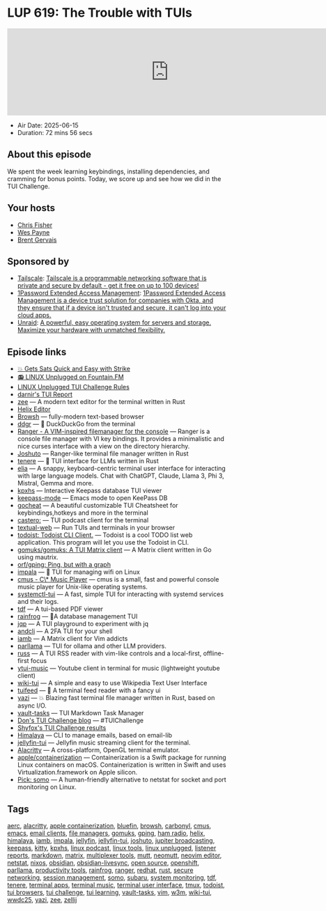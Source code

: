 # LUP 619: The Trouble with TUIs

<iframe src="https://player.fireside.fm/v2/RUkczH-V+i0TiXZHI?theme=dark" width="740" height="200" frameborder="0" scrolling="no"></iframe>

* Air Date: 2025-06-15
* Duration: 72 mins 56 secs

## About this episode

We spent the week learning keybindings, installing dependencies, and cramming for bonus points. Today, we score up and see how we did in the TUI Challenge.

## Your hosts
* [Chris Fisher](https://linuxunplugged.com/hosts/chrislas)
* [Wes Payne](https://linuxunplugged.com/hosts/wes)
* [Brent Gervais](https://linuxunplugged.com/hosts/brent)

## Sponsored by

  * [Tailscale](https://tailscale.com/linuxunplugged): [Tailscale is a programmable networking software that is private and secure by default - get it free on up to 100 devices!](https://tailscale.com/linuxunplugged)
  * [1Password Extended Access Management](https://1password.com/unplugged): [1Password Extended Access Management is a device trust solution for companies with Okta, and they ensure that if a device isn't trusted and secure, it can't log into your cloud apps.](https://1password.com/unplugged)
  * [Unraid](https://unraid.net/unplugged): [A powerful, easy operating system for servers and storage. Maximize your hardware with unmatched flexibility.](https://unraid.net/unplugged)



## Episode links

  * [💥 Gets Sats Quick and Easy with Strike](https://strike.me/ "💥 Gets Sats Quick and Easy with Strike")
  * [📻 LINUX Unplugged on Fountain.FM](https://www.fountain.fm/show/dWiuBeqpDSM86AwXRXov "📻 LINUX Unplugged  on Fountain.FM")
  * [LINUX Unplugged TUI Challenge Rules](https://github.com/JupiterBroadcasting/linux-unplugged/blob/main/challenges/TUI-Challenge.md "LINUX Unplugged TUI Challenge Rules")
  * [darnir's TUI Report](https://paste.docs.lol/reader/GaugesSylphids "darnir's TUI Report")
  * [zee](https://github.com/zee-editor/zee "zee") — A modern text editor for the terminal written in Rust
  * [Helix Editor](https://helix-editor.vercel.app/ "Helix Editor")
  * [Browsh](https://www.brow.sh/ "Browsh") — fully-modern text-based browser
  * [ddgr](https://github.com/jarun/ddgr "ddgr") — 🦆 DuckDuckGo from the terminal
  * [Ranger - A VIM-inspired filemanager for the console](https://github.com/ranger/ranger "Ranger - A VIM-inspired filemanager for the console") — Ranger is a console file manager with VI key bindings. It provides a minimalistic and nice curses interface with a view on the directory hierarchy.
  * [Joshuto](https://github.com/kamiyaa/joshuto "Joshuto") — Ranger-like terminal file manager written in Rust
  * [tenere](https://github.com/pythops/tenere "tenere") — 🤖 TUI interface for LLMs written in Rust
  * [elia](https://github.com/darrenburns/elia "elia") — A snappy, keyboard-centric terminal user interface for interacting with large language models. Chat with ChatGPT, Claude, Llama 3, Phi 3, Mistral, Gemma and more.
  * [kpxhs](https://github.com/akazukin5151/kpxhs "kpxhs") — Interactive Keepass database TUI viewer
  * [keepass-mode](https://github.com/ifosch/keepass-mode "keepass-mode") — Emacs mode to open KeePass DB
  * [gocheat](https://github.com/Achno/gocheat "gocheat") — A beautiful customizable TUI Cheatsheet for keybindings,hotkeys and more in the terminal
  * [castero:](https://github.com/xgi/castero "castero:") — TUI podcast client for the terminal
  * [textual-web](https://github.com/Textualize/textual-web "textual-web") — Run TUIs and terminals in your browser
  * [todoist: Todoist CLI Client.](https://github.com/sachaos/todoist "todoist: Todoist CLI Client.") — Todoist is a cool TODO list web application. This program will let you use the Todoist in CLI.
  * [gomuks/gomuks: A TUI Matrix client](https://github.com/gomuks/gomuks "gomuks/gomuks: A TUI Matrix client") — A Matrix client written in Go using mautrix.
  * [orf/gping: Ping, but with a graph](https://github.com/orf/gping "orf/gping: Ping, but with a graph")
  * [impala](https://github.com/pythops/impala "impala") — 🛜 TUI for managing wifi on Linux
  * [cmus - C\\* Music Player](https://cmus.github.io/ "cmus - C\\* Music Player") — cmus is a small, fast and powerful console music player for Unix-like operating systems.
  * [systemctl-tui](https://crates.io/crates/systemctl-tui "systemctl-tui") — A fast, simple TUI for interacting with systemd services and their logs.
  * [tdf](https://github.com/itsjunetime/tdf "tdf") — A tui-based PDF viewer
  * [rainfrog](https://github.com/achristmascarl/rainfrog "rainfrog") — 🐸A database management TUI
  * [jqp](https://github.com/noahgorstein/jqp "jqp") — A TUI playground to experiment with jq
  * [andcli](https://github.com/tjblackheart/andcli "andcli") — A 2FA TUI for your shell
  * [iamb](https://github.com/ulyssa/iamb "iamb") — A Matrix client for Vim addicts
  * [parllama](https://terminaltrove.com/parllama/ "parllama") — TUI for ollama and other LLM providers.
  * [russ](https://github.com/ckampfe/russ "russ") — A TUI RSS reader with vim-like controls and a local-first, offline-first focus
  * [ytui-music](https://github.com/sudipghimire533/ytui-music "ytui-music") — Youtube client in terminal for music (lightweight youtube client)
  * [wiki-tui](https://github.com/builditluc/wiki-tui "wiki-tui") — A simple and easy to use Wikipedia Text User Interface
  * [tuifeed](https://github.com/veeso/tuifeed "tuifeed") — 📰 A terminal feed reader with a fancy ui
  * [yazi](https://github.com/sxyazi/yazi "yazi") — 💥 Blazing fast terminal file manager written in Rust, based on async I/O.
  * [vault-tasks](https://github.com/louis-thevenet/vault-tasks "vault-tasks") — TUI Markdown Task Manager
  * [Don's TUI Challenge blog](https://www.duckland.org/tags/tui/ "Don's TUI Challenge blog") — #TUIChallenge
  * [Shyfox's TUI Challenge results](https://github.com/Prometheus7435/challenges/blob/main/tui-challenge.org "Shyfox's TUI Challenge results")
  * [Himalaya](https://github.com/pimalaya/himalaya "Himalaya") — CLI to manage emails, based on email-lib
  * [jellyfin-tui](https://github.com/dhonus/jellyfin-tui "jellyfin-tui") — Jellyfin music streaming client for the terminal.
  * [Alacritty](https://github.com/alacritty/alacritty "Alacritty") — A cross-platform, OpenGL terminal emulator.
  * [apple/containerization](https://github.com/apple/containerization "apple/containerization") — Containerization is a Swift package for running Linux containers on macOS. Containerization is written in Swift and uses Virtualization.framework on Apple silicon.
  * [Pick: somo](https://github.com/theopfr/somo "Pick: somo") — A human-friendly alternative to netstat for socket and port monitoring on Linux.



## Tags

[aerc](https://linuxunplugged.com/tags/aerc), [alacritty](https://linuxunplugged.com/tags/alacritty), [apple containerization](https://linuxunplugged.com/tags/apple%20containerization), [bluefin](https://linuxunplugged.com/tags/bluefin), [browsh](https://linuxunplugged.com/tags/browsh), [carbonyl](https://linuxunplugged.com/tags/carbonyl), [cmus](https://linuxunplugged.com/tags/cmus), [emacs](https://linuxunplugged.com/tags/emacs), [email clients](https://linuxunplugged.com/tags/email%20clients), [file managers](https://linuxunplugged.com/tags/file%20managers), [gomuks](https://linuxunplugged.com/tags/gomuks), [gping](https://linuxunplugged.com/tags/gping), [ham radio](https://linuxunplugged.com/tags/ham%20radio), [helix](https://linuxunplugged.com/tags/helix), [himalaya](https://linuxunplugged.com/tags/himalaya), [iamb](https://linuxunplugged.com/tags/iamb), [impala](https://linuxunplugged.com/tags/impala), [jellyfin](https://linuxunplugged.com/tags/jellyfin), [jellyfin-tui](https://linuxunplugged.com/tags/jellyfin-tui), [joshuto](https://linuxunplugged.com/tags/joshuto), [jupiter broadcasting](https://linuxunplugged.com/tags/jupiter%20broadcasting), [keepass](https://linuxunplugged.com/tags/keepass), [kitty](https://linuxunplugged.com/tags/kitty), [kpxhs](https://linuxunplugged.com/tags/kpxhs), [linux podcast](https://linuxunplugged.com/tags/linux%20podcast), [linux tools](https://linuxunplugged.com/tags/linux%20tools), [linux unplugged](https://linuxunplugged.com/tags/linux%20unplugged), [listener reports](https://linuxunplugged.com/tags/listener%20reports), [markdown](https://linuxunplugged.com/tags/markdown), [matrix](https://linuxunplugged.com/tags/matrix), [multiplexer tools](https://linuxunplugged.com/tags/multiplexer%20tools), [mutt](https://linuxunplugged.com/tags/mutt), [neomutt](https://linuxunplugged.com/tags/neomutt), [neovim editor](https://linuxunplugged.com/tags/neovim%20editor), [netstat](https://linuxunplugged.com/tags/netstat), [nixos](https://linuxunplugged.com/tags/nixos), [obsidian](https://linuxunplugged.com/tags/obsidian), [obsidian-livesync](https://linuxunplugged.com/tags/obsidian-livesync), [open source](https://linuxunplugged.com/tags/open%20source), [openshift](https://linuxunplugged.com/tags/openshift), [parllama](https://linuxunplugged.com/tags/parllama), [productivity tools](https://linuxunplugged.com/tags/productivity%20tools), [rainfrog](https://linuxunplugged.com/tags/rainfrog), [ranger](https://linuxunplugged.com/tags/ranger), [redhat](https://linuxunplugged.com/tags/redhat), [rust](https://linuxunplugged.com/tags/rust), [secure networking](https://linuxunplugged.com/tags/secure%20networking), [session management](https://linuxunplugged.com/tags/session%20management), [somo](https://linuxunplugged.com/tags/somo), [subaru](https://linuxunplugged.com/tags/subaru), [system monitoring](https://linuxunplugged.com/tags/system%20monitoring), [tdf](https://linuxunplugged.com/tags/tdf), [tenere](https://linuxunplugged.com/tags/tenere), [terminal apps](https://linuxunplugged.com/tags/terminal%20apps), [terminal music](https://linuxunplugged.com/tags/terminal%20music), [terminal user interface](https://linuxunplugged.com/tags/terminal%20user%20interface), [tmux](https://linuxunplugged.com/tags/tmux), [todoist](https://linuxunplugged.com/tags/todoist), [tui browsers](https://linuxunplugged.com/tags/tui%20browsers), [tui challenge](https://linuxunplugged.com/tags/tui%20challenge), [tui learning](https://linuxunplugged.com/tags/tui%20learning), [vault-tasks](https://linuxunplugged.com/tags/vault-tasks), [vim](https://linuxunplugged.com/tags/vim), [w3m](https://linuxunplugged.com/tags/w3m), [wiki-tui](https://linuxunplugged.com/tags/wiki-tui), [wwdc25](https://linuxunplugged.com/tags/wwdc25), [yazi](https://linuxunplugged.com/tags/yazi), [zee](https://linuxunplugged.com/tags/zee), [zellij](https://linuxunplugged.com/tags/zellij)